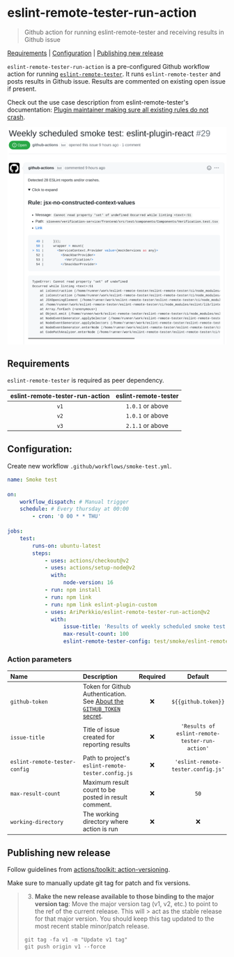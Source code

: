 # eslint-remote-tester-run-action

> Github action for running eslint-remote-tester and receiving results in Github issue

[Requirements](#requirements) | [Configuration](#configuration) | [Publishing new release](#publishing-new-release)

`eslint-remote-tester-run-action` is a pre-configured Github workflow action for running [`eslint-remote-tester`](https://github.com/AriPerkkio/eslint-remote-tester).
It runs `eslint-remote-tester` and posts results in Github issue. Results are commented on existing open issue if present.

Check out the use case description from eslint-remote-tester's documentation: [Plugin maintainer making sure all existing rules do not crash](https://github.com/AriPerkkio/eslint-remote-tester#plugin-maintainer-making-sure-all-existing-rules-do-not-crash).

<p align="center">
  <img width="640" src="https://raw.githubusercontent.com/AriPerkkio/eslint-remote-tester-run-action/HEAD/docs/demo.png">
</p>

## Requirements

`eslint-remote-tester` is required as peer dependency.

| eslint-remote-tester-run-action | eslint-remote-tester |
| :-----------------------------: | :------------------: |
|              `v1`               |   `1.0.1` or above   |
|              `v2`               |   `1.0.1` or above   |
|              `v3`               |   `2.1.1` or above   |

## Configuration:

Create new workflow `.github/workflows/smoke-test.yml`.

```yml
name: Smoke test

on:
    workflow_dispatch: # Manual trigger
    schedule: # Every thursday at 00:00
        - cron: '0 00 * * THU'

jobs:
    test:
        runs-on: ubuntu-latest
        steps:
            - uses: actions/checkout@v2
            - uses: actions/setup-node@v2
              with:
                  node-version: 16
            - run: npm install
            - run: npm link
            - run: npm link eslint-plugin-custom
            - uses: AriPerkkio/eslint-remote-tester-run-action@v2
              with:
                  issue-title: 'Results of weekly scheduled smoke test'
                  max-result-count: 100
                  eslint-remote-tester-config: test/smoke/eslint-remote-tester.config.js
```

### Action parameters

| Name&nbsp;&nbsp;&nbsp;&nbsp;&nbsp;&nbsp;&nbsp;&nbsp;&nbsp;&nbsp;&nbsp;&nbsp;&nbsp;&nbsp;&nbsp;&nbsp;&nbsp;&nbsp;&nbsp;&nbsp;&nbsp;&nbsp;&nbsp;&nbsp;&nbsp;&nbsp;&nbsp;&nbsp;&nbsp;&nbsp; | Description                                                                                                                                                                      | Required |                    Default                     | Example                                    |
| :--------------------------------------------------------------------------------------------------------------------------------------------------------------------------------------- | :------------------------------------------------------------------------------------------------------------------------------------------------------------------------------- | :------: | :--------------------------------------------: | :----------------------------------------- |
| `github-token`                                                                                                                                                                           | Token for Github Authentication. See [About the `GITHUB_TOKEN` secret](https://docs.github.com/en/actions/reference/authentication-in-a-workflow#about-the-github_token-secret). |   :x:    |              `${{github.token}}`               | `${{secrets.SOME_CUSTOM_TOKEN}}`           |
| `issue-title`                                                                                                                                                                            | Title of issue created for reporting results                                                                                                                                     |   :x:    | `'Results of eslint-remote-tester-run-action'` | `'Results of weekly scheduled smoke test'` |
| `eslint-remote-tester-config`                                                                                                                                                            | Path to project's `eslint-remote-tester.config.js`                                                                                                                               |   :x:    |       `'eslint-remote-tester.config.js'`       | `./path/to/custom.config.js`               |
| `max-result-count`                                                                                                                                                                       | Maximum result count to be posted in result comment.                                                                                                                             |   :x:    |                      `50`                      | `100`                                      |
| `working-directory`                                                                                                                                                                      | The working directory where action is run                                                                                                                                        |   :x:    |                      :x:                       | `./ci`                                     |

## Publishing new release

Follow guidelines from [actions/toolkit: action-versioning](https://github.com/actions/toolkit/blob/main/docs/action-versioning.md#recommendations).

Make sure to manually update git tag for patch and fix versions.

> 3. **Make the new release available to those binding to the major version tag**: Move the major version tag (v1, v2, etc.) to point to the ref of the current release. This will > act as the stable release for that major version. You should keep this tag updated to the most recent stable minor/patch release.
>
> ```
> git tag -fa v1 -m "Update v1 tag"
> git push origin v1 --force
> ```
